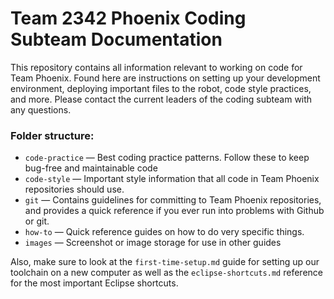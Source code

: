 # Team 2342 Phoenix Coding Subteam Documentation

This repository contains all information relevant to working on code for Team Phoenix. Found here are instructions on setting up your development environment, deploying important files to the robot, code style practices, and more. Please contact the current leaders of the coding subteam with any questions.

### Folder structure:

- `code-practice` — Best coding practice patterns. Follow these to keep bug-free and maintainable code
- `code-style` — Important style information that all code in Team Phoenix repositories should use.
- `git` — Contains guidelines for committing to Team Phoenix repositories, and provides a quick reference if you ever run into problems with Github or git.
- `how-to` — Quick reference guides on how to do very specific things.
- `images` — Screenshot or image storage for use in other guides

Also, make sure to look at the `first-time-setup.md` guide for setting up our toolchain on a new computer as well as the `eclipse-shortcuts.md` reference for the most important Eclipse shortcuts.

